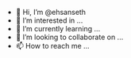 - 👋 Hi, I’m @ehsanseth
- 👀 I’m interested in ...
- 🌱 I’m currently learning ...
- 💞️ I’m looking to collaborate on ...
- 📫 How to reach me ...

<!---
ehsanseth/ehsanseth is a ✨ special ✨ repository because its `README.md` (this file) appears on your GitHub profile.
You can click the Preview link to take a look at your changes.
--->
